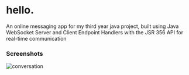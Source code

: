 # hello.
An online messaging app for my third year java project, built using
Java WebSocket Server and Client Endpoint Handlers with the JSR 356 API for real-time communication 

### Screenshots
![conversation](https://github.com/user-attachments/assets/cd34f85b-50ec-46d1-bd4d-63c5f9bdb54e)
